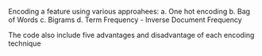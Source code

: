 Encoding a feature using various approahees:
a. One hot encoding
b. Bag of Words
c. Bigrams
d. Term Frequency - Inverse Document Frequency

The code also include five advantages and disadvantage of each encoding technique
